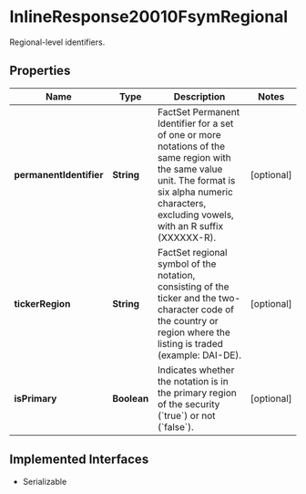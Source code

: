 

# InlineResponse20010FsymRegional

Regional-level identifiers.

## Properties

Name | Type | Description | Notes
------------ | ------------- | ------------- | -------------
**permanentIdentifier** | **String** | FactSet Permanent Identifier for a set of one or more notations of the same region with the same value unit. The format is six alpha numeric characters, excluding vowels, with an R suffix (XXXXXX-R). |  [optional]
**tickerRegion** | **String** | FactSet regional symbol of the notation, consisting of the ticker and the two-character code of the country or region where the listing is traded (example: DAI-DE). |  [optional]
**isPrimary** | **Boolean** | Indicates whether the notation is in the primary region of the security (&#x60;true&#x60;) or not (&#x60;false&#x60;). |  [optional]


## Implemented Interfaces

* Serializable


